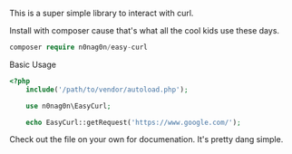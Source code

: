 This is a super simple library to interact with curl. 

Install with composer cause that's what all the cool kids use these days.

```php
composer require n0nag0n/easy-curl
```

Basic Usage
```php
<?php
	include('/path/to/vendor/autoload.php');

	use n0nag0n\EasyCurl;

	echo EasyCurl::getRequest('https://www.google.com/');
```

Check out the file on your own for documenation. It's pretty dang simple.
